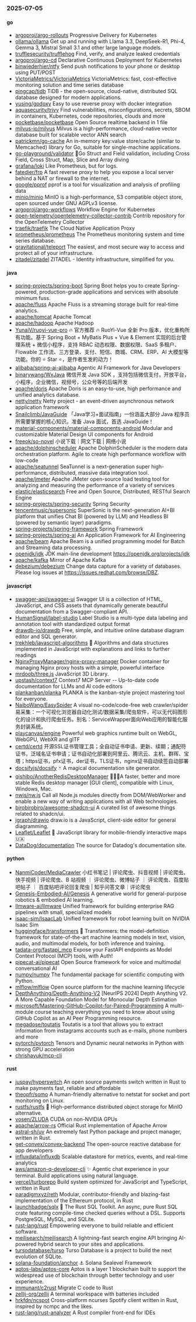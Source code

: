 ### 2025-07-05

#### go
* [argoproj/argo-rollouts](https://github.com/argoproj/argo-rollouts) Progressive Delivery for Kubernetes
* [ollama/ollama](https://github.com/ollama/ollama) Get up and running with Llama 3.3, DeepSeek-R1, Phi-4, Gemma 3, Mistral Small 3.1 and other large language models.
* [trufflesecurity/trufflehog](https://github.com/trufflesecurity/trufflehog) Find, verify, and analyze leaked credentials
* [argoproj/argo-cd](https://github.com/argoproj/argo-cd) Declarative Continuous Deployment for Kubernetes
* [binwiederhier/ntfy](https://github.com/binwiederhier/ntfy) Send push notifications to your phone or desktop using PUT/POST
* [VictoriaMetrics/VictoriaMetrics](https://github.com/VictoriaMetrics/VictoriaMetrics) VictoriaMetrics: fast, cost-effective monitoring solution and time series database
* [pingcap/tidb](https://github.com/pingcap/tidb) TiDB - the open-source, cloud-native, distributed SQL database designed for modern applications.
* [yusing/godoxy](https://github.com/yusing/godoxy) Easy to use reverse proxy with docker integration
* [aquasecurity/trivy](https://github.com/aquasecurity/trivy) Find vulnerabilities, misconfigurations, secrets, SBOM in containers, Kubernetes, code repositories, clouds and more
* [pocketbase/pocketbase](https://github.com/pocketbase/pocketbase) Open Source realtime backend in 1 file
* [milvus-io/milvus](https://github.com/milvus-io/milvus) Milvus is a high-performance, cloud-native vector database built for scalable vector ANN search
* [patrickmn/go-cache](https://github.com/patrickmn/go-cache) An in-memory key:value store/cache (similar to Memcached) library for Go, suitable for single-machine applications.
* [go-playground/validator](https://github.com/go-playground/validator) 💯Go Struct and Field validation, including Cross Field, Cross Struct, Map, Slice and Array diving
* [grafana/loki](https://github.com/grafana/loki) Like Prometheus, but for logs.
* [fatedier/frp](https://github.com/fatedier/frp) A fast reverse proxy to help you expose a local server behind a NAT or firewall to the internet.
* [google/pprof](https://github.com/google/pprof) pprof is a tool for visualization and analysis of profiling data
* [minio/minio](https://github.com/minio/minio) MinIO is a high-performance, S3 compatible object store, open sourced under GNU AGPLv3 license.
* [argoproj/argo-workflows](https://github.com/argoproj/argo-workflows) Workflow Engine for Kubernetes
* [open-telemetry/opentelemetry-collector-contrib](https://github.com/open-telemetry/opentelemetry-collector-contrib) Contrib repository for the OpenTelemetry Collector
* [traefik/traefik](https://github.com/traefik/traefik) The Cloud Native Application Proxy
* [prometheus/prometheus](https://github.com/prometheus/prometheus) The Prometheus monitoring system and time series database.
* [gravitational/teleport](https://github.com/gravitational/teleport) The easiest, and most secure way to access and protect all of your infrastructure.
* [zitadel/zitadel](https://github.com/zitadel/zitadel) ZITADEL - Identity infrastructure, simplified for you.

#### java
* [spring-projects/spring-boot](https://github.com/spring-projects/spring-boot) Spring Boot helps you to create Spring-powered, production-grade applications and services with absolute minimum fuss.
* [apache/fluss](https://github.com/apache/fluss) Apache Fluss is a streaming storage built for real-time analytics.
* [apache/tomcat](https://github.com/apache/tomcat) Apache Tomcat
* [apache/hadoop](https://github.com/apache/hadoop) Apache Hadoop
* [YunaiV/ruoyi-vue-pro](https://github.com/YunaiV/ruoyi-vue-pro) 🔥 官方推荐 🔥 RuoYi-Vue 全新 Pro 版本，优化重构所有功能。基于 Spring Boot + MyBatis Plus + Vue & Element 实现的后台管理系统 + 微信小程序，支持 RBAC 动态权限、数据权限、SaaS 多租户、Flowable 工作流、三方登录、支付、短信、商城、CRM、ERP、AI 大模型等功能。你的 ⭐️ Star ⭐️，是作者生发的动力！
* [alibaba/spring-ai-alibaba](https://github.com/alibaba/spring-ai-alibaba) Agentic AI Framework for Java Developers
* [binarywang/WxJava](https://github.com/binarywang/WxJava) 微信开发 Java SDK ，支持包括微信支付，开放平台，小程序，企业微信，视频号，公众号等的后端开发
* [apache/doris](https://github.com/apache/doris) Apache Doris is an easy-to-use, high performance and unified analytics database.
* [netty/netty](https://github.com/netty/netty) Netty project - an event-driven asynchronous network application framework
* [Snailclimb/JavaGuide](https://github.com/Snailclimb/JavaGuide) 「Java学习+面试指南」一份涵盖大部分 Java 程序员所需要掌握的核心知识。准备 Java 面试，首选 JavaGuide！
* [material-components/material-components-android](https://github.com/material-components/material-components-android) Modular and customizable Material Design UI components for Android
* [freeok/so-novel](https://github.com/freeok/so-novel) 小说下载｜网文下载 | 网络小说
* [apache/dolphinscheduler](https://github.com/apache/dolphinscheduler) Apache DolphinScheduler is the modern data orchestration platform. Agile to create high performance workflow with low-code
* [apache/seatunnel](https://github.com/apache/seatunnel) SeaTunnel is a next-generation super high-performance, distributed, massive data integration tool.
* [apache/jmeter](https://github.com/apache/jmeter) Apache JMeter open-source load testing tool for analyzing and measuring the performance of a variety of services
* [elastic/elasticsearch](https://github.com/elastic/elasticsearch) Free and Open Source, Distributed, RESTful Search Engine
* [spring-projects/spring-security](https://github.com/spring-projects/spring-security) Spring Security
* [tencentmusic/supersonic](https://github.com/tencentmusic/supersonic) SuperSonic is the next-generation AI+BI platform that unifies Chat BI (powered by LLM) and Headless BI (powered by semantic layer) paradigms.
* [spring-projects/spring-framework](https://github.com/spring-projects/spring-framework) Spring Framework
* [spring-projects/spring-ai](https://github.com/spring-projects/spring-ai) An Application Framework for AI Engineering
* [apache/beam](https://github.com/apache/beam) Apache Beam is a unified programming model for Batch and Streaming data processing.
* [openjdk/jdk](https://github.com/openjdk/jdk) JDK main-line development https://openjdk.org/projects/jdk
* [apache/kafka](https://github.com/apache/kafka) Mirror of Apache Kafka
* [debezium/debezium](https://github.com/debezium/debezium) Change data capture for a variety of databases. Please log issues at https://issues.redhat.com/browse/DBZ.

#### javascript
* [swagger-api/swagger-ui](https://github.com/swagger-api/swagger-ui) Swagger UI is a collection of HTML, JavaScript, and CSS assets that dynamically generate beautiful documentation from a Swagger-compliant API.
* [HumanSignal/label-studio](https://github.com/HumanSignal/label-studio) Label Studio is a multi-type data labeling and annotation tool with standardized output format
* [drawdb-io/drawdb](https://github.com/drawdb-io/drawdb) Free, simple, and intuitive online database diagram editor and SQL generator.
* [trekhleb/javascript-algorithms](https://github.com/trekhleb/javascript-algorithms) 📝 Algorithms and data structures implemented in JavaScript with explanations and links to further readings
* [NginxProxyManager/nginx-proxy-manager](https://github.com/NginxProxyManager/nginx-proxy-manager) Docker container for managing Nginx proxy hosts with a simple, powerful interface
* [mrdoob/three.js](https://github.com/mrdoob/three.js) JavaScript 3D Library.
* [upstash/context7](https://github.com/upstash/context7) Context7 MCP Server -- Up-to-date code documentation for LLMs and AI code editors
* [plankanban/planka](https://github.com/plankanban/planka) PLANKA is the kanban-style project mastering tool for everyone.
* [NaiboWang/EasySpider](https://github.com/NaiboWang/EasySpider) A visual no-code/code-free web crawler/spider易采集：一个可视化浏览器自动化测试/数据采集/爬虫软件，可以无代码图形化的设计和执行爬虫任务。别名：ServiceWrapper面向Web应用的智能化服务封装系统。
* [playcanvas/engine](https://github.com/playcanvas/engine) Powerful web graphics runtime built on WebGL, WebGPU, WebXR and glTF
* [certd/certd](https://github.com/certd/certd) 开源SSL证书管理工具；全自动证书申请、更新、续期；通配符证书，泛域名证书申请；证书自动化部署到阿里云、腾讯云、主机、群晖、宝塔；https证书，pfx证书，der证书，TLS证书，nginx证书自动续签自动部署
* [docsifyjs/docsify](https://github.com/docsifyjs/docsify) 🃏 A magical documentation site generator.
* [qishibo/AnotherRedisDesktopManager](https://github.com/qishibo/AnotherRedisDesktopManager) 🚀🚀🚀A faster, better and more stable Redis desktop manager [GUI client], compatible with Linux, Windows, Mac.
* [nwjs/nw.js](https://github.com/nwjs/nw.js) Call all Node.js modules directly from DOM/WebWorker and enable a new way of writing applications with all Web technologies.
* [birobirobiro/awesome-shadcn-ui](https://github.com/birobirobiro/awesome-shadcn-ui) A curated list of awesome things related to shadcn/ui.
* [jgraph/drawio](https://github.com/jgraph/drawio) draw.io is a JavaScript, client-side editor for general diagramming.
* [Leaflet/Leaflet](https://github.com/Leaflet/Leaflet) 🍃 JavaScript library for mobile-friendly interactive maps 🇺🇦
* [DataDog/documentation](https://github.com/DataDog/documentation) The source for Datadog's documentation site.

#### python
* [NanmiCoder/MediaCrawler](https://github.com/NanmiCoder/MediaCrawler) 小红书笔记 | 评论爬虫、抖音视频 | 评论爬虫、快手视频 | 评论爬虫、B 站视频 ｜ 评论爬虫、微博帖子 ｜ 评论爬虫、百度贴吧帖子 ｜ 百度贴吧评论回复爬虫 | 知乎问答文章｜评论爬虫
* [Genesis-Embodied-AI/Genesis](https://github.com/Genesis-Embodied-AI/Genesis) A generative world for general-purpose robotics & embodied AI learning.
* [llmware-ai/llmware](https://github.com/llmware-ai/llmware) Unified framework for building enterprise RAG pipelines with small, specialized models
* [isaac-sim/IsaacLab](https://github.com/isaac-sim/IsaacLab) Unified framework for robot learning built on NVIDIA Isaac Sim
* [huggingface/transformers](https://github.com/huggingface/transformers) 🤗 Transformers: the model-definition framework for state-of-the-art machine learning models in text, vision, audio, and multimodal models, for both inference and training.
* [tadata-org/fastapi_mcp](https://github.com/tadata-org/fastapi_mcp) Expose your FastAPI endpoints as Model Context Protocol (MCP) tools, with Auth!
* [pipecat-ai/pipecat](https://github.com/pipecat-ai/pipecat) Open Source framework for voice and multimodal conversational AI
* [numpy/numpy](https://github.com/numpy/numpy) The fundamental package for scientific computing with Python.
* [mlflow/mlflow](https://github.com/mlflow/mlflow) Open source platform for the machine learning lifecycle
* [DepthAnything/Depth-Anything-V2](https://github.com/DepthAnything/Depth-Anything-V2) [NeurIPS 2024] Depth Anything V2. A More Capable Foundation Model for Monocular Depth Estimation
* [microsoft/Mastering-GitHub-Copilot-for-Paired-Programming](https://github.com/microsoft/Mastering-GitHub-Copilot-for-Paired-Programming) A multi-module course teaching everything you need to know about using GitHub Copilot as an AI Peer Programming resource.
* [megadose/toutatis](https://github.com/megadose/toutatis) Toutatis is a tool that allows you to extract information from instagrams accounts such as e-mails, phone numbers and more
* [pytorch/pytorch](https://github.com/pytorch/pytorch) Tensors and Dynamic neural networks in Python with strong GPU acceleration
* [chrishayuk/mcp-cli](https://github.com/chrishayuk/mcp-cli)

#### rust
* [juspay/hyperswitch](https://github.com/juspay/hyperswitch) An open source payments switch written in Rust to make payments fast, reliable and affordable
* [theopfr/somo](https://github.com/theopfr/somo) A human-friendly alternative to netstat for socket and port monitoring on Linux.
* [rustfs/rustfs](https://github.com/rustfs/rustfs) 🚀 High-performance distributed object storage for MinIO alternative.
* [vosen/ZLUDA](https://github.com/vosen/ZLUDA) CUDA on non-NVIDIA GPUs
* [apache/arrow-rs](https://github.com/apache/arrow-rs) Official Rust implementation of Apache Arrow
* [astral-sh/uv](https://github.com/astral-sh/uv) An extremely fast Python package and project manager, written in Rust.
* [get-convex/convex-backend](https://github.com/get-convex/convex-backend) The open-source reactive database for app developers
* [influxdata/influxdb](https://github.com/influxdata/influxdb) Scalable datastore for metrics, events, and real-time analytics
* [aws/amazon-q-developer-cli](https://github.com/aws/amazon-q-developer-cli) ✨ Agentic chat experience in your terminal. Build applications using natural language.
* [vercel/turborepo](https://github.com/vercel/turborepo) Build system optimized for JavaScript and TypeScript, written in Rust
* [paradigmxyz/reth](https://github.com/paradigmxyz/reth) Modular, contributor-friendly and blazing-fast implementation of the Ethereum protocol, in Rust
* [launchbadge/sqlx](https://github.com/launchbadge/sqlx) 🧰 The Rust SQL Toolkit. An async, pure Rust SQL crate featuring compile-time checked queries without a DSL. Supports PostgreSQL, MySQL, and SQLite.
* [rust-lang/rust](https://github.com/rust-lang/rust) Empowering everyone to build reliable and efficient software.
* [meilisearch/meilisearch](https://github.com/meilisearch/meilisearch) A lightning-fast search engine API bringing AI-powered hybrid search to your sites and applications.
* [tursodatabase/turso](https://github.com/tursodatabase/turso) Turso Database is a project to build the next evolution of SQLite.
* [solana-foundation/anchor](https://github.com/solana-foundation/anchor) ⚓ Solana Sealevel Framework
* [aptos-labs/aptos-core](https://github.com/aptos-labs/aptos-core) Aptos is a layer 1 blockchain built to support the widespread use of blockchain through better technology and user experience.
* [immunant/c2rust](https://github.com/immunant/c2rust) Migrate C code to Rust
* [zellij-org/zellij](https://github.com/zellij-org/zellij) A terminal workspace with batteries included
* [hrkfdn/ncspot](https://github.com/hrkfdn/ncspot) Cross-platform ncurses Spotify client written in Rust, inspired by ncmpc and the likes.
* [rust-lang/rust-analyzer](https://github.com/rust-lang/rust-analyzer) A Rust compiler front-end for IDEs
